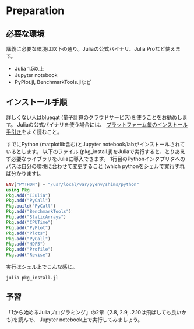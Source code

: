 # Preparation

## 必要な環境
講義に必要な環境は以下の通り。Juliaの公式バイナリ、Julia Proなど使えます。

* Julia 1.5以上
* Jupyter notebook
* PyPlot.jl, BenchmarkTools.jlなど

<!-- 
* 後で並列計算に必要なもの: MPI.jl (MPIライブラリOpenMPIとかMPICHを先にインストールする必要あり。Macならbrew install openmpi) 
-->

## インストール手順
詳しくない人はblueqat (量子計算のクラウドサービス)を使うことをお勧めします。
Juliaの公式バイナリを使う場合には、
[プラットフォーム毎のインストール手引き](https://julialang.org/downloads/platform)をよく読むこと。

すでにPython (matplotlib含む)とJupyter notebook/labがインストールされているとします。
以下のファイル (pkg_install.jl)をJuliaで実行すると、とりあえず必要なライブラリをJuliaに導入できます。
1行目のPythonインタプリタへのパスは自分の環境に合わせて変更すること (which pythonをシェルで実行すれば分かります)。

```julia
ENV["PYTHON"] = "/usr/local/var/pyenv/shims/python"
using Pkg
Pkg.add("IJulia")
Pkg.add("PyCall")
Pkg.build("PyCall")
Pkg.add("BenchmarkTools")
Pkg.add("StaticArrays")
Pkg.add("CPUTime")
Pkg.add("PyPlot")
Pkg.add("Plots")
Pkg.add("PyCall")
Pkg.add("HDF5")
Pkg.add("Profile")
Pkg.add("Revise")
```

実行はシェル上でこんな感じ。

```bath
julia pkg_install.jl
```

## 予習
「1から始めるJuliaプログラミング」の2章（2.8, 2.9, .2.10は飛ばしても良いかも)を読んで、
Jupyter notebook上で実行してみましょう。